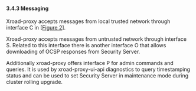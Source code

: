 #### 3.4.3 Messaging

Xroad-proxy accepts messages from local trusted network through interface C in \[[Figure 2](#Ref_Security_Server_process_diagram)\].

Xroad-proxy accepts messages from untrusted network through interface S. Related to this interface there is another interface O that allows downloading of OCSP responses from Security Server.

Additionally xroad-proxy offers interface P for admin commands and queries. It is used by xroad-proxy-ui-api diagnostics to query timestamping status and can be used to set Security Server in maintenance mode during cluster rolling upgrade.